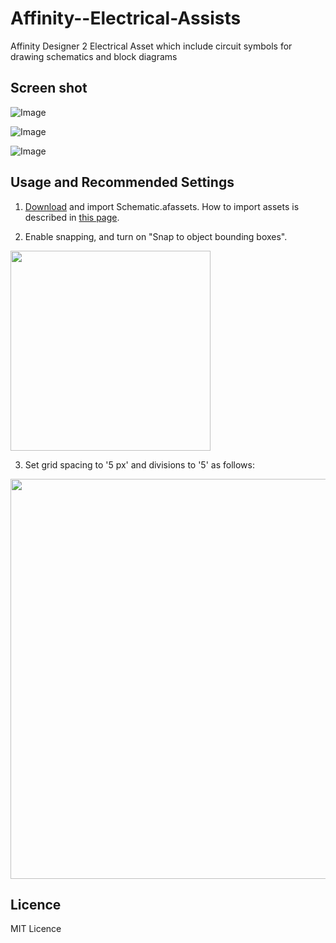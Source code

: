 # Affinity--Electrical-Assists
Affinity Designer 2 Electrical  Asset which include circuit symbols for drawing schematics and block diagrams 

## Screen shot

![Image](https://github.com/user-attachments/assets/70eea7c9-5f38-4cf8-9277-5cab295d0952)

![Image](https://github.com/user-attachments/assets/d6585d54-b3f7-41b6-aba5-20bb123a7a37)

![Image](https://github.com/user-attachments/assets/37e778f4-1ba1-4e04-841f-22d4a98a5643)

## Usage and Recommended Settings

1. [Download](https://github.com/elmisa562/AffrinityASSESTS/blob/main/Elecrtrical.afassets) and import Schematic.afassets. How to import assets is described in [this page](https://affinity.help/designer/en-US.lproj/index.html?page=pages/Appendix/importingAssets.html?title=Importing%20assets).

2. Enable snapping, and turn on "Snap to object bounding boxes".

<img src="https://user-images.githubusercontent.com/37934321/184475175-5b4ee452-1b54-4226-b672-80a92bed1584.png" width="320px">

3. Set grid spacing to '5 px' and divisions to '5' as follows:

<img src="https://user-images.githubusercontent.com/37934321/124695947-21dc5480-df1f-11eb-8695-b50e777268e2.png" width="640px">



## Licence

MIT Licence
